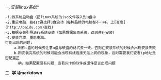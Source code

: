 *一.安装linux系统**

    -1.做系统启动盘（把linux系统的iso文件写入到u盘中  
    -2.重启电脑，按esc键选择u盘启动（每种品牌的电脑都不一样，上[百度](http://baidu.com)查找)
    -3.根据安装引导进行系统安装（如果想保留原系统，选则共存安装)
    -4.安装完成，重启电脑。
    可能出现的问题:
        a.制作u盘的时候要注意u盘与硬盘的格式要一致，否则在安装系统的时候会出现安装失败 
        b.刚安装完系统的时候可能会出现有线连接无法上网的现象，这时需要我们查看ip地址是否配置正
          确，如果配置没有问题，查看网卡的软件或硬件是否出现问题 

二.   **学习markdown**
